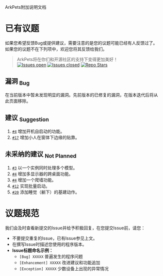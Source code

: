 ArkPets附加说明文档
# 已有议题

如果您希望反馈Bug或提供建议，需要注意的是您的议题可能已经有人反馈过了。如果您的议题不在下列项中，欢迎您将其反馈给我们。
> ArkPets将在你们和开源社区的支持下变得更加美好！  
> [<img alt="Issues open" src="https://img.shields.io/github/issues-raw/isHarryh/Ark-Pets?label=Open%20Issues">](https://github.com/isHarryh/Ark-Pets/issues?q=is%3Aissue+is%3Aopen)
> [<img alt="Issues closed" src="https://img.shields.io/github/issues-raw-closed/isHarryh/Ark-Pets?label=Closed%20Issues">](https://github.com/isHarryh/Ark-Pets/issues?q=is%3Aissue+is%3Aclosed)
> [<img alt="Repo Stars" src="https://img.shields.io/github/stars/isHarryh/Ark-Pets?label=Stars">](https://github.com/isHarryh/Ark-Pets/stargazers)

## 漏洞 <sub>Bug</sub>
在当前版本中暂未发现明显的漏洞。先前版本的已修复的漏洞，在版本迭代后将从此页面移除。

## 建议 <sub>Suggestion</sub>
1. [`#4`](https://github.com/isHarryh/Ark-Pets/issues/4) 增加开机自启动的功能。
2. [`#17`](https://github.com/isHarryh/Ark-Pets/issues/17) 增加小人在窗体下边缘的贴靠。

## 未采纳的建议 <sub>Not Planned</sub>
1. [`#3`](https://github.com/isHarryh/Ark-Pets/issues/4) 以一个实例同时处理多个模型。
2. [`#4`](https://github.com/isHarryh/Ark-Pets/issues/4) 增加多显示器的跨桌面功能。
3. [`#4`](https://github.com/isHarryh/Ark-Pets/issues/4) 增加一个爬墙功能。
4. [`#12`](https://github.com/isHarryh/Ark-Pets/issues/12) 实现批量启动。
5. [`#20`](https://github.com/isHarryh/Ark-Pets/issues/20) 添加睡觉（躺下）的基建动作。


# 议题规范
我们会及时查看新提交的Issue并给予积极回复，在您提交Issue前，请您：
- 不要提交重复的Issue，已有Issue参见上文。
- 在撰写Issue时描述您使用的程序版本。
- **Issue标题命名示例：**
    - `[Bug] XXXXX` 普遍发生的程序问题
    - `[Enhancement] XXXXX` 改进建议和功能追加
    - `[Exception] XXXXX` 少数设备上出现的异常情况
